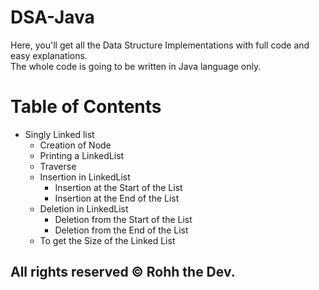 # DSA-Java
Here, you'll get all the Data Structure Implementations with full code and easy explanations. <br>
The whole code is going to be written in Java language only. <br>

<h1>Table of Contents</h1>
<ul>
  <li>
    Singly Linked list
    <ul>
      <li> Creation of Node </li>
      <li> Printing a LinkedList</li>
      <li> Traverse </li>
      <li> 
        Insertion in LinkedList 
        <ul>
          <li> Insertion at the Start of the List </li>
          <li> Insertion at the End of the List </li>
        </ul>
      </li>
      <li> 
        Deletion in LinkedList 
        <ul>
          <li> Deletion from the Start of the List </li>
          <li> Deletion from the End of the List </li>
        </ul>
      </li>
      <li> To get the Size of the Linked List </li>
    </ul>
  </li>
</ul>

<h2>All rights reserved © Rohh the Dev.</h2>
